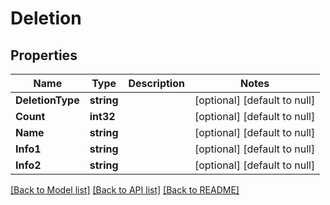 # Deletion

## Properties
Name | Type | Description | Notes
------------ | ------------- | ------------- | -------------
**DeletionType** | **string** |  | [optional] [default to null]
**Count** | **int32** |  | [optional] [default to null]
**Name** | **string** |  | [optional] [default to null]
**Info1** | **string** |  | [optional] [default to null]
**Info2** | **string** |  | [optional] [default to null]

[[Back to Model list]](../README.md#documentation-for-models) [[Back to API list]](../README.md#documentation-for-api-endpoints) [[Back to README]](../README.md)


